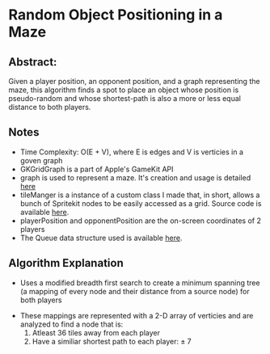 # Random Object Positioning in a Maze

## Abstract: 
Given a player position, an opponent position, and a graph representing the maze, this algorithm finds a spot to place          an object whose position is pseudo-random and whose shortest-path is also a more or less equal distance to both                players.

## Notes
* Time Complexity: O(E + V), where E is edges and V is verticies in a goven graph
* GKGridGraph is a part of Apple's GameKit API
* graph is used to represent a maze. It's creation and usage is detailed [here](https://github.com/patrickbiel01/Maze-Generation)
* tileManger is a instance of a custom class I made that, in short, allows a bunch of Spritekit nodes to be easily accessed as a grid. Source code is available [here](https://github.com/patrickbiel01/TileManager).
* playerPosition and opponentPosition are the on-screen coordinates of 2 players
* The Queue data structure used is available [here](https://github.com/raywenderlich/swift-algorithm-club/blob/master/Breadth-First%20Search/BreadthFirstSearch.playground/Sources/Queue.swift).

## Algorithm Explanation
* Uses a modified breadth first search to create a minimum spanning tree (a mapping of every node and their distance from a source node) for both players
+ These mappings are represented with a 2-D array of verticies and are analyzed to find a node that is: 
    1. Atleast 36 tiles away from each player
    2. Have a similiar shortest path to each player: ± 7

